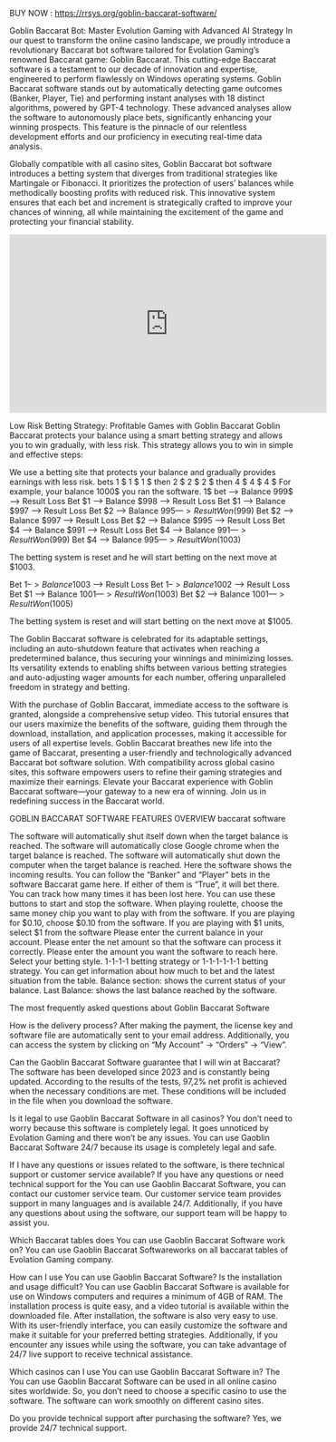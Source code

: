 BUY NOW : https://rrsys.org/goblin-baccarat-software/

Goblin Baccarat Bot: Master Evolution Gaming with Advanced AI Strategy
In our quest to transform the online casino landscape, we proudly introduce a revolutionary Baccarat bot software tailored for Evolation Gaming’s renowned Baccarat game: Goblin Baccarat. This cutting-edge Baccarat software is a testament to our decade of innovation and expertise, engineered to perform flawlessly on Windows operating systems. Goblin Baccarat software stands out by automatically detecting game outcomes (Banker, Player, Tie) and performing instant analyses with 18 distinct algorithms, powered by GPT-4 technology. These advanced analyses allow the software to autonomously place bets, significantly enhancing your winning prospects. This feature is the pinnacle of our relentless development efforts and our proficiency in executing real-time data analysis.

Globally compatible with all casino sites, Goblin Baccarat bot software introduces a betting system that diverges from traditional strategies like Martingale or Fibonacci. It prioritizes the protection of users’ balances while methodically boosting profits with reduced risk. This innovative system ensures that each bet and increment is strategically crafted to improve your chances of winning, all while maintaining the excitement of the game and protecting your financial stability.


<iframe width="560" height="315" src="https://www.youtube.com/embed/KHv2na2kVDc?si=NrH3oKBxwxmZfg2P" title="YouTube video player" frameborder="0" allow="accelerometer; autoplay; clipboard-write; encrypted-media; gyroscope; picture-in-picture; web-share" referrerpolicy="strict-origin-when-cross-origin" allowfullscreen></iframe>


Low Risk Betting Strategy: Profitable Games with Goblin Baccarat
Goblin Baccarat protects your balance using a smart betting strategy and allows you to win gradually, with less risk. This strategy allows you to win in simple and effective steps:

We use a betting site that protects your balance and gradually provides earnings with less risk. bets 1 $ 1 $ 1 $ then 2 $ 2 $ 2 $  then 4 $ 4 $ 4 $
For example, your balance 1000$ you ran the software.
1$ bet –> Balance 999$ —> Result Loss
Bet $1 –> Balance $998 —> Result Loss
Bet $1 –> Balance $997 —> Result Loss
Bet $2 –> Balance $995 —> Result Won ($999)
Bet $2 –> Balance $997 —> Result Loss
Bet $2 –> Balance $995 —> Result Loss
Bet $4 –> Balance $991 —> Result Loss
Bet $4 –> Balance $991 —> Result Won ($999)
Bet $4 –> Balance $995 —> Result Won ($1003)

The betting system is reset and he will start betting on the next move at $1003.

Bet $1 –> Balance 1003$ —> Result Loss
Bet $1 –> Balance 1002$ —> Result Loss
Bet $1 –> Balance $1001 —> Result Won ($1003)
Bet $2 –> Balance $1001 —> Result Won ($1005)

The betting system is reset and will start betting on the next move at $1005.

 

The Goblin Baccarat software is celebrated for its adaptable settings, including an auto-shutdown feature that activates when reaching a predetermined balance, thus securing your winnings and minimizing losses. Its versatility extends to enabling shifts between various betting strategies and auto-adjusting wager amounts for each number, offering unparalleled freedom in strategy and betting.

With the purchase of Goblin Baccarat, immediate access to the software is granted, alongside a comprehensive setup video. This tutorial ensures that our users maximize the benefits of the software, guiding them through the download, installation, and application processes, making it accessible for users of all expertise levels. Goblin Baccarat breathes new life into the game of Baccarat, presenting a user-friendly and technologically advanced Baccarat bot software solution. With compatibility across global casino sites, this software empowers users to refine their gaming strategies and maximize their earnings. Elevate your Baccarat experience with Goblin Baccarat software—your gateway to a new era of winning. Join us in redefining success in the Baccarat world.

 

 

 

 

GOBLIN BACCARAT SOFTWARE FEATURES OVERVIEW
baccarat software

The software will automatically shut itself down when the target balance is reached.
The software will automatically close Google chrome when the target balance is reached.
The software will automatically shut down the computer when the target balance is reached.
Here the software shows the incoming results.
You can follow the “Banker” and “Player” bets in the software Baccarat game here. If either of them is “True”, it will bet there.
You can track how many times it has been lost here.
You can use these buttons to start and stop the software.
When playing roulette, choose the same money chip you want to play with from the software. If you are playing for $0.10, choose $0.10 from the software. If you are playing with $1 units, select $1 from the software
Please enter the current balance in your account. Please enter the net amount so that the software can process it correctly.
Please enter the amount you want the software to reach here.
Select your betting style. 1-1-1-1 betting strategy or 1-1-1-1-1-1 betting strategy.
You can get information about how much to bet and the latest situation from the table.
Balance section: shows the current status of your balance. Last Balance: shows the last balance reached by the software.


The most frequently asked questions about Goblin Baccarat Software
 

How is the delivery process?
After making the payment, the license key and software file are automatically sent to your email address. Additionally, you can access the system by clicking on “My Account” -> “Orders” -> “View”.

Can the Gaoblin Baccarat Software guarantee that I will win at Baccarat?
The software has been developed since 2023 and is constantly being updated. According to the results of the tests, 97,2% net profit is achieved when the necessary conditions are met. These conditions will be included in the file when you download the software.

Is it legal to use Gaoblin Baccarat Software in all casinos?
You don’t need to worry because this software is completely legal. It goes unnoticed by Evolation Gaming and there won’t be any issues. You can use Gaoblin Baccarat Software  24/7 because its usage is completely legal and safe.

If I have any questions or issues related to the software, is there technical support or customer service available?
If you have any questions or need technical support for the You can use Gaoblin Baccarat Software, you can contact our customer service team. Our customer service team provides support in many languages and is available 24/7. Additionally, if you have any questions about using the software, our support team will be happy to assist you.

Which Baccarat tables does You can use Gaoblin Baccarat Software work on?
You can use Gaoblin Baccarat Softwareworks on all baccarat tables of Evolation Gaming company.

How can I use You can use Gaoblin Baccarat Software? Is the installation and usage difficult?
You can use Gaoblin Baccarat Software is available for use on Windows computers and requires a minimum of 4GB of RAM. The installation process is quite easy, and a video tutorial is available within the downloaded file. After installation, the software is also very easy to use. With its user-friendly interface, you can easily customize the software and make it suitable for your preferred betting strategies. Additionally, if you encounter any issues while using the software, you can take advantage of 24/7 live support to receive technical assistance.

Which casinos can I use You can use Gaoblin Baccarat Software in?
The You can use Gaoblin Baccarat Software can be used in all online casino sites worldwide. So, you don’t need to choose a specific casino to use the software. The software can work smoothly on different casino sites.

Do you provide technical support after purchasing the software?
Yes, we provide 24/7 technical support.
